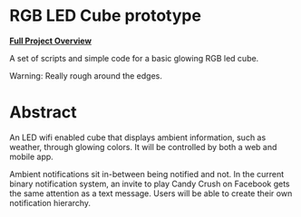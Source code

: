 # RGB LED Cube prototype

[**Full Project Overview**](www.achariam.com/prototyping)

A set of scripts and simple code for a basic glowing RGB led cube. 

Warning: Really rough around the edges.

# Abstract

An LED wifi enabled cube that displays ambient information, such as weather, through glowing colors. It will be controlled by both a web and mobile app.

Ambient notifications sit in-between being notified and not. In the current binary notification system, an invite to play Candy Crush on Facebook gets the same attention as a text message. Users will be able to create their own notification hierarchy.
